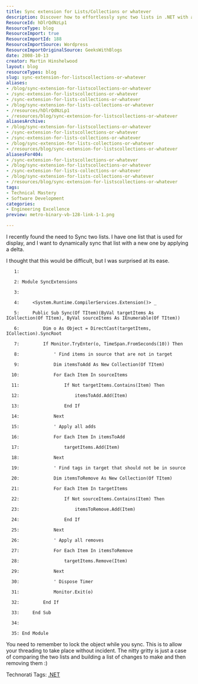 ```yaml
---
title: Sync extension for Lists/Collections or whatever
description: Discover how to effortlessly sync two lists in .NET with a simple extension method. Enhance your coding skills and streamline your data management!
ResourceId: hDlrQdNzLp1
ResourceType: blog
ResourceImport: true
ResourceImportId: 188
ResourceImportSource: Wordpress
ResourceImportOriginalSource: GeeksWithBlogs
date: 2008-10-13
creator: Martin Hinshelwood
layout: blog
resourceTypes: blog
slug: sync-extension-for-listscollections-or-whatever
aliases:
- /blog/sync-extension-for-listscollections-or-whatever
- /sync-extension-for-listscollections-or-whatever
- /sync-extension-for-lists-collections-or-whatever
- /blog/sync-extension-for-lists-collections-or-whatever
- /resources/hDlrQdNzLp1
- /resources/blog/sync-extension-for-listscollections-or-whatever
aliasesArchive:
- /blog/sync-extension-for-listscollections-or-whatever
- /sync-extension-for-listscollections-or-whatever
- /sync-extension-for-lists-collections-or-whatever
- /blog/sync-extension-for-lists-collections-or-whatever
- /resources/blog/sync-extension-for-listscollections-or-whatever
aliasesFor404:
- /sync-extension-for-listscollections-or-whatever
- /blog/sync-extension-for-listscollections-or-whatever
- /sync-extension-for-lists-collections-or-whatever
- /blog/sync-extension-for-lists-collections-or-whatever
- /resources/blog/sync-extension-for-listscollections-or-whatever
tags:
- Technical Mastery
- Software Development
categories:
- Engineering Excellence
preview: metro-binary-vb-128-link-1-1.png

---
```

I recently found the need to Sync two lists. I have one list that is used for display, and I want to dynamically sync that list with a new one by applying a delta.

I thought that this would be difficult, but I was surprised at its ease.

```
   1: 
```

```
   2: Module SyncExtensions
```

```
   3: 
```

```
   4:     <System.Runtime.CompilerServices.Extension()> _
```

```
   5:     Public Sub Sync(Of TItem)(ByVal targetItems As ICollection(Of TItem), ByVal sourceItems As IEnumerable(Of TItem))
```

```
   6:         Dim o As Object = DirectCast(targetItems, ICollection).SyncRoot
```

```
   7:         If Monitor.TryEnter(o, TimeSpan.FromSeconds(10)) Then
```

```
   8:             ' Find items in source that are not in target
```

```
   9:             Dim itemsToAdd As New Collection(Of TItem)
```

```
  10:             For Each Item In sourceItems
```

```
  11:                 If Not targetItems.Contains(Item) Then
```

```
  12:                     itemsToAdd.Add(Item)
```

```
  13:                 End If
```

```
  14:             Next
```

```
  15:             ' Apply all adds
```

```
  16:             For Each Item In itemsToAdd
```

```
  17:                 targetItems.Add(Item)
```

```
  18:             Next
```

```
  19:             ' Find tags in target that should not be in source
```

```
  20:             Dim itemsToRemove As New Collection(Of TItem)
```

```
  21:             For Each Item In targetItems
```

```
  22:                 If Not sourceItems.Contains(Item) Then
```

```
  23:                     itemsToRemove.Add(Item)
```

```
  24:                 End If
```

```
  25:             Next
```

```
  26:             ' Apply all removes
```

```
  27:             For Each Item In itemsToRemove
```

```
  28:                 targetItems.Remove(Item)
```

```
  29:             Next
```

```
  30:             ' Dispose Timer
```

```
  31:             Monitor.Exit(o)
```

```
  32:         End If
```

```
  33:     End Sub
```

```
  34: 
```

```
  35: End Module
```

You need to remember to lock the object while you sync. This is to allow your threading to take place without incident. The nitty gritty is just a case of comparing the two lists and building a list of changes to make and then removing them :)

Technorati Tags: [.NET](http://technorati.com/tags/.NET)
